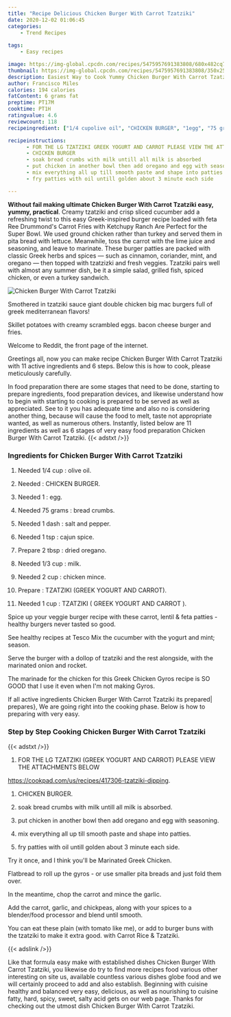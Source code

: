 ```yaml
---
title: "Recipe Delicious Chicken Burger With Carrot Tzatziki"
date: 2020-12-02 01:06:45
categories:
    - Trend Recipes
    
tags:
    - Easy recipes

image: https://img-global.cpcdn.com/recipes/5475957691383808/680x482cq70/chicken-burger-with-carrot-tzatziki-recipe-main-photo.jpg
thumbnail: https://img-global.cpcdn.com/recipes/5475957691383808/350x250cq70/chicken-burger-with-carrot-tzatziki-recipe-main-photo.jpg
description: Easiest Way to Cook Yummy Chicken Burger With Carrot Tzatziki with 11 ingredients and 6 stages of easy cooking.
author: Francisco Miles
calories: 194 calories
fatContent: 6 grams fat
preptime: PT17M
cooktime: PT1H
ratingvalue: 4.6
reviewcount: 118
recipeingredient: ["1/4 cupolive oil", "CHICKEN BURGER", "1egg", "75 gramsbread crumbs", "1 dashsalt and pepper", "1 tspcajun spice", "2 tbspdried oregano", "1/3 cupmilk", "2 cupchicken mince", "TZATZIKI GREEK YOGURT AND CARROT", "1 cupTZATZIKI  GREEK YOGURT AND CARROT "]

recipeinstructions: 
      - FOR THE LG TZATZIKI GREEK YOGURT AND CARROT PLEASE VIEW THE ATTACHMENTS BELOWhttpscookpadcomusrecipes417306tzatzikidipping 
      - CHICKEN BURGER 
      - soak bread crumbs with milk untill all milk is absorbed 
      - put chicken in another bowl then add oregano and egg with seasoning 
      - mix everything all up till smooth paste and shape into patties 
      - fry patties with oil untill golden about 3 minute each side

---
```




**Without fail making ultimate Chicken Burger With Carrot Tzatziki easy, yummy, practical**. Creamy tzatziki and crisp sliced cucumber add a refreshing twist to this easy Greek-inspired burger recipe loaded with feta Ree Drummond&#39;s Carrot Fries with Ketchupy Ranch Are Perfect for the Super Bowl. We used ground chicken rather than turkey and served them in pita bread with lettuce. Meanwhile, toss the carrot with the lime juice and seasoning, and leave to marinate. These burger patties are packed with classic Greek herbs and spices — such as cinnamon, coriander, mint, and oregano — then topped with tzatzizki and fresh veggies. Tzatziki pairs well with almost any summer dish, be it a simple salad, grilled fish, spiced chicken, or even a turkey sandwich.


![Chicken Burger With Carrot Tzatziki](https://img-global.cpcdn.com/recipes/5475957691383808/680x482cq70/chicken-burger-with-carrot-tzatziki-recipe-main-photo.jpg "Chicken Burger With Carrot Tzatziki")



Smothered in tzatziki sauce giant double chicken big mac burgers full of greek mediterranean flavors!

Skillet potatoes with creamy scrambled eggs. bacon cheese burger and fries.

Welcome to Reddit, the front page of the internet.


Greetings all, now you can make recipe Chicken Burger With Carrot Tzatziki with 11 active ingredients and 6 steps. Below this is how to cook, please meticulously carefully.

In food preparation there are some stages that need to be done, starting to prepare ingredients, food preparation devices, and likewise understand how to begin with starting to cooking is prepared to be served as well as appreciated. See to it you has adequate time and also no is considering another thing, because will cause the food to melt, taste not appropriate wanted, as well as numerous others. Instantly, listed below are 11 ingredients as well as 6 stages of very easy food preparation Chicken Burger With Carrot Tzatziki.
{{< adstxt />}}

### Ingredients for Chicken Burger With Carrot Tzatziki


1. Needed 1/4 cup : olive oil.

1. Needed  : CHICKEN BURGER.

1. Needed 1 : egg.

1. Needed 75 grams : bread crumbs.

1. Needed 1 dash : salt and pepper.

1. Needed 1 tsp : cajun spice.

1. Prepare 2 tbsp : dried oregano.

1. Needed 1/3 cup : milk.

1. Needed 2 cup : chicken mince.

1. Prepare  : TZATZIKI (GREEK YOGURT AND CARROT).

1. Needed 1 cup : TZATZIKI ( GREEK YOGURT AND CARROT ).


Spice up your veggie burger recipe with these carrot, lentil &amp; feta patties - healthy burgers never tasted so good.

See healthy recipes at Tesco Mix the cucumber with the yogurt and mint; season.

Serve the burger with a dollop of tzatziki and the rest alongside, with the marinated onion and rocket.

The marinade for the chicken for this Greek Chicken Gyros recipe is SO GOOD that I use it even when I&#39;m not making Gyros.


If all active ingredients Chicken Burger With Carrot Tzatziki its prepared| prepares}, We are going right into the cooking phase. Below is how to preparing with very easy.

### Step by Step Cooking Chicken Burger With Carrot Tzatziki

{{< adstxt />}}


1. FOR THE LG TZATZIKI (GREEK YOGURT AND CARROT) PLEASE VIEW THE ATTACHMENTS BELOW

https://cookpad.com/us/recipes/417306-tzatziki-dipping.



1. CHICKEN BURGER.



1. soak bread crumbs with milk untill all milk is absorbed.



1. put chicken in another bowl then add oregano and egg with seasoning.



1. mix everything all up till smooth paste and shape into patties.



1. fry patties with oil untill golden about 3 minute each side.




Try it once, and I think you&#39;ll be Marinated Greek Chicken.

Flatbread to roll up the gyros - or use smaller pita breads and just fold them over.

In the meantime, chop the carrot and mince the garlic.

Add the carrot, garlic, and chickpeas, along with your spices to a blender/food processor and blend until smooth.

You can eat these plain (with tomato like me), or add to burger buns with the tzatziki to make it extra good. with Carrot Rice &amp; Tzatziki.


{{< adslink />}}

Like that formula easy make with established dishes Chicken Burger With Carrot Tzatziki, you likewise do try to find more recipes food various other interesting on site us, available countless various dishes globe food and we will certainly proceed to add and also establish. Beginning with cuisine healthy and balanced very easy, delicious, as well as nourishing to cuisine fatty, hard, spicy, sweet, salty acid gets on our web page. Thanks for checking out the utmost dish Chicken Burger With Carrot Tzatziki.
